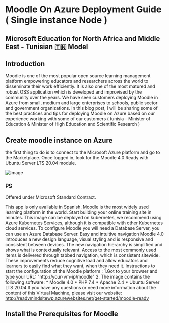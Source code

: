 # Moodle On Azure Deployment Guide ( Single instance Node ) 
## Microsoft Education for North Africa and Middle East - Tunisian :tunisia: Model


## Introduction 

Moodle is one of the most popular open source learning management platform empowering educators and researchers across the world to disseminate their work efficiently. It is also one of the most matured and robust OSS application which is developed and improvised by the community over the years. We have seen customers deploying Moodle in Azure from small, medium and large enterprises to schools, public sector and government organizations. 
In this blog post, I will be sharing some of the best practices and tips for deploying Moodle on Azure based on our experience working with some of our customers ( tunisia - Minister of Education &  Minister of High Education and Scientific Research ) 

## Create moodle instance on Azure 

the first thing to do is to connect to the Microsoft Azure platform and go to the Marketplace. 
Once logged in, look for the Moodle 4.0 Ready with Ubuntu Server LTS 20.04 module.

![image](https://user-images.githubusercontent.com/26825056/200257894-ea153457-631a-4783-afea-b944cdffe3b1.png)

### PS 

Offered under Microsoft Standard Contract.

This app is only available in Spanish. Moodle is the most widely used learning platform in the world. Start building your online training site in minutes. This image can be deployed on kubernetes, we recommend using Azure Kubernetes Services, although it is compatible with other Kubernetes cloud services. To configure Moodle you will need a Database Server, you can use an Azure Database Server. Easy and intuitive navigation Moodle 4.0 introduces a new design language, visual styling and is responsive and consistent between devices. The new navigation hierarchy is simplified and shows what is contextually relevant. Access to the most commonly used items is delivered through tabbed navigation, which is consistent sitewide. These improvements reduce cognitive load and allow educators and learners to easily find what they want, when they need it. Instructions to start the configuration of the Moodle platform : 1.Got to your browser and type your URL: "http://your-vm-ip/moodle" 2. The image contains the following software: * Moodle 4.0 * PHP 7.4 * Apache 2.4 * Ubuntu Server LTS 20.04 If you have any questions or need more information about the content of this Virtual Machine, please visit our website: http://readymindsitewp.azurewebsites.net/get-started/moodle-ready

## Install the Prerequisites for Moodle 


